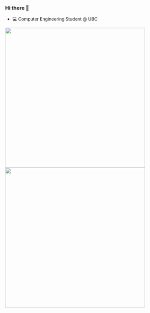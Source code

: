 ### Hi there 👋
- 💻 Computer Engineering Student @ UBC
<!--
**liuyishengalan/liuyishengalan** is a ✨ _special_ ✨ repository because its `README.md` (this file) appears on your GitHub profile.

Here are some ideas to get you started:

- 🔭 I’m currently working on ...
- 🌱 I’m currently learning ...
- 👯 I’m looking to collaborate on ...
- 🤔 I’m looking for help with ...
- 💬 Ask me about ...
- 📫 How to reach me: ...
- 😄 Pronouns: ...
- ⚡ Fun fact: ...
-->
<!-- <a href="https://github.com/liuyishengalan/liuyishengalan/blob/main/zzz.gif">
  <img align="left" src="https://raw.githubusercontent.com/liuyishengalan/steveny9911/master/zzz.gif" height=195 />
</a> -->

<a href="https://github.com/anuraghazra/github-readme-stats">
  <img align="left" src="https://github-readme-stats-bg6j.vercel.app/api?username=liuyishengalan&show_icons=true&include_all_commits=true&theme=nightowl&bg_color=00000000" width="450"/>
  <img src="https://github-readme-stats-bg6j.vercel.app/api/top-langs/?username=liuyishengalan&langs_count=10&layout=compact&theme=nightowl&bg_color=00000000&include_orgs=true" width="450"/>
</a>

